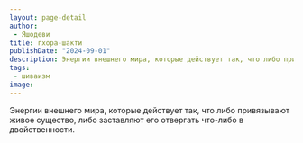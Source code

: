 ```yaml
---
layout: page-detail
author:
 - Яшодеви
title: гхора-шакти
publishDate: "2024-09-01"
description: Энергии внешнего мира, которые действует так, что либо привязывают живое существо, либо заставляют его отвергать что-либо в двойственности.
tags:
 - шиваизм
image: 
---
```


Энергии внешнего мира, которые действует так, что либо привязывают живое существо, либо заставляют его отвергать что-либо в двойственности.

